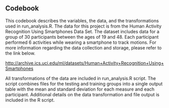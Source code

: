 ## Codebook
This codebook describes the variables, the data, and the transformations used in run_analysis.R. The data for this project is from the Human Activity Recognition Using Smartphones Data Set. The dataset includes data for a group of 30 participants between the ages of 19 and 48. Each participant performed 6 activities while wearing a smartphone to track motions. For more information regarding the data collection and storage, please refer to the link below.

http://archive.ics.uci.edu/ml/datasets/Human+Activity+Recognition+Using+Smartphones

All transformations of the data are included in run_analysis.R script. The script combines files for the testing and training groups into a single output table with the mean and standard deviation for each measure and each participant. Additional details on the data transformation and file output is included in the R script. 
